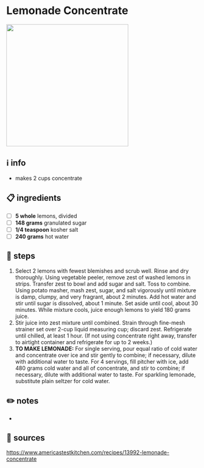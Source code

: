 # Lemonade Concentrate
<img src="https://www.kroger.com/product/images/xlarge/front/0002500002561" width="320"/>  

## ℹ️ info
* makes 2 cups concentrate  

## 📋 ingredients
- [ ] **5	whole**	lemons, divided
- [ ] **148	grams**	granulated sugar
- [ ] **1/4	teaspoon**	kosher salt
- [ ] **240	grams**	hot water

## 🥃 steps
1. Select 2 lemons with fewest blemishes and scrub well. Rinse and dry thoroughly. Using vegetable peeler, remove zest of washed lemons in strips. Transfer zest to bowl and add sugar and salt. Toss to combine. Using potato masher, mash zest, sugar, and salt vigorously until mixture is damp, clumpy, and very fragrant, about 2 minutes. Add hot water and stir until sugar is dissolved, about 1 minute. Set aside until cool, about 30 minutes. While mixture cools, juice enough lemons to yield 180 grams juice.
2. Stir juice into zest mixture until combined. Strain through fine-mesh strainer set over 2-cup liquid measuring cup; discard zest. Refrigerate until chilled, at least 1 hour. (If not using concentrate right away, transfer to airtight container and refrigerate for up to 2 weeks.)
3. **TO MAKE LEMONADE:** For single serving, pour equal ratio of cold water and concentrate over ice and stir gently to combine; if necessary, dilute with additional water to taste. For 4 servings, fill pitcher with ice, add 480 grams cold water and all of concentrate, and stir to combine; if necessary, dilute with additional water to taste. For sparkling lemonade, substitute plain seltzer for cold water.


## ✏️ notes
*

## 🔗 sources
https://www.americastestkitchen.com/recipes/13992-lemonade-concentrate  
